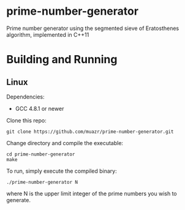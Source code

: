 # prime-number-generator

Prime number generator using the segmented sieve of Eratosthenes algorithm, implemented in C++11

# Building and Running
## Linux
Dependencies:
- GCC 4.8.1 or newer

Clone this repo:
```
git clone https://github.com/muazr/prime-number-generator.git
```

Change directory and compile the executable:
```
cd prime-number-generator
make
```

To run, simply execute the compiled binary:
```
./prime-number-generator N
```
where N is the upper limit integer of the prime numbers you wish to generate.
